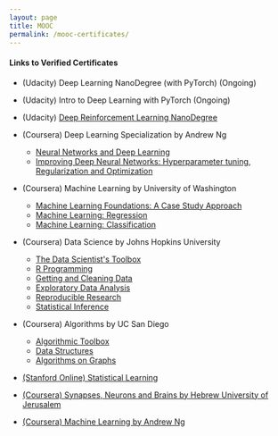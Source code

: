```yaml
---
layout: page
title: MOOC
permalink: /mooc-certificates/
---
```


#### Links to Verified Certificates

* (Udacity) Deep Learning NanoDegree (with PyTorch) (Ongoing)
* (Udacity) Intro to Deep Learning with PyTorch (Ongoing)
* (Udacity) [Deep Reinforcement Learning NanoDegree](https://graduation.udacity.com/confirm/TSJ3JPQL)

* (Coursera) Deep Learning Specialization by Andrew Ng &nbsp;
	* [Neural Networks and Deep Learning](https://www.coursera.org/account/accomplishments/verify/DQXVQRW3PB6C) 
	* [Improving Deep Neural Networks: Hyperparameter tuning, Regularization and Optimization](https://www.coursera.org/account/accomplishments/verify/MXZ98V3P6XCS) 

* (Coursera) Machine Learning by University of Washington
	* [Machine Learning Foundations: A Case Study Approach](https://www.coursera.org/account/accomplishments/verify/ZXQVK8RXTWSR)
	* [Machine Learning: Regression](https://www.coursera.org/account/accomplishments/verify/J6GBNB6R2C2J)
	* [Machine Learning: Classification](https://www.coursera.org/account/accomplishments/verify/MJYA2N3XWSV6)

* (Coursera) Data Science by Johns Hopkins University
	* [The Data Scientist's Toolbox](https://www.coursera.org/account/accomplishments/verify/GD5ZCF2XLS)
	* [R Programming](https://www.coursera.org/account/accomplishments/verify/UA3P5N64G7)
	* [Getting and Cleaning Data](https://www.coursera.org/account/accomplishments/verify/RKANG29XDN)
	* [Exploratory Data Analysis](https://www.coursera.org/account/accomplishments/verify/DVJLUG8225)
	* [Reproducible Research](https://www.coursera.org/account/accomplishments/verify/X5LDH7VL7S)
	* [Statistical Inference](https://www.coursera.org/account/accomplishments/verify/HPQ7F5UPPB)
	
* (Coursera) Algorithms by UC San Diego
	* [Algorithmic Toolbox](https://www.coursera.org/account/accomplishments/verify/Z6RYGSZWPKPP)
	* [Data Structures](https://www.coursera.org/account/accomplishments/verify/Z4446K9MUVAP)
	* [Algorithms on Graphs](https://www.coursera.org/account/accomplishments/verify/UR3WMTZ8YQBD)

* [(Stanford Online) Statistical Learning](https://prod-cert-bucket.s3.amazonaws.com/downloads/c9bd0b1d3d2c45f9834980f782fbddca/Statement.pdf)

* [(Coursera) Synapses, Neurons and Brains by Hebrew University of Jerusalem](https://www.coursera.org/account/accomplishments/records/URE37VKRTHRL)

* [(Coursera) Machine Learning by Andrew Ng](https://www.coursera.org/api/legacyCertificates.v1/spark/statementOfAccomplishment/972224~2334771/pdf)

